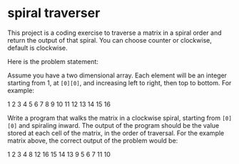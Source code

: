 # spiral traverser

This project is a coding exercise to traverse a matrix in a spiral order and return the output of that spiral. You can choose counter or clockwise, default is clockwise.


Here is the problem statement:

Assume you have a two dimensional array. Each element will be an integer starting from 1, at `[0][0]`, and increasing left to right, then top to bottom. For example: 

1 2 3 4 
5 6 7 8 
9 10 11 12 
13 14 15 16 

Write a program that walks the matrix in a clockwise spiral, starting from `[0][0]` and spiraling inward. The output of the program should be the value stored at each cell of the matrix, in the order of traversal. For the example matrix above, the correct output of the problem would be: 

1 2 3 4 8 12 16 15 14 13 9 5 6 7 11 10 
